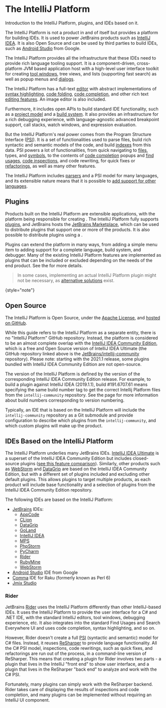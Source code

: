# The IntelliJ Platform

<!-- Copyright 2000-2023 JetBrains s.r.o. and contributors. Use of this source code is governed by the Apache 2.0 license. -->

<link-summary>Introduction to the IntelliJ Platform, plugins, and IDEs based on it.</link-summary>

The IntelliJ Platform is not a product in and of itself but provides a platform for building IDEs.
It is used to power JetBrains products such as [IntelliJ IDEA](https://www.jetbrains.com/idea/).
It is also Open Source and can be used by third parties to build IDEs, such as [Android Studio](https://developer.android.com/studio/index.html) from Google.

The IntelliJ Platform provides all the infrastructure that these IDEs need to provide rich language tooling support.
It is a component-driven, cross-platform JVM based application host with a high-level user interface toolkit for creating [tool windows](tool_windows.md), tree views, and lists (supporting fast search) as well as popup menus and [dialogs](dialog_wrapper.md).

The IntelliJ Platform has a full-text [editor](editors.md) with abstract implementations of [syntax highlighting](analyzing.md), [code folding](folding_builder.md), [code completion](code_completion.md), and other rich text [editing features](editing.md).
An image editor is also included.

Furthermore, it includes open APIs to build standard IDE functionality, such as a [project model](project.md) and a [build system](external_system_integration.md).
It also provides an infrastructure for a rich debugging experience, with language-agnostic advanced breakpoint support, call stacks, watch windows, and expression evaluation.

But the IntelliJ Platform's real power comes from the Program Structure Interface ([PSI](psi.md)).
It is a set of functionalities used to parse files, build rich syntactic and semantic models of the code, and build [indexes](indexing_and_psi_stubs.md) from this data.
PSI powers a lot of functionalities, from quick navigating to [files](psi_files.md), types, and [symbols](symbols.md), to the contents of [code completion](code_completion.md) popups and [find usages](find_usages.md), [code inspections](code_inspections.md), and code rewriting, for quick fixes or [refactorings](rename_refactoring.md), as well as many other features.

The IntelliJ Platform includes [parsers](implementing_parser_and_psi.md) and a PSI model for many languages, and its extensible nature means that it is possible to [add support for other languages](custom_language_support.md).

## Plugins

Products built on the IntelliJ Platform are extensible applications, with the platform being responsible for creating [](plugin_extensions.md).
The IntelliJ Platform fully supports [plugins](developing_plugins.md), and JetBrains hosts the [JetBrains Marketplace](https://plugins.jetbrains.com), which can be used to distribute plugins that support one or more of the products.
It is also possible to distribute plugins using a [](custom_plugin_repository.md).

Plugins can extend the platform in many ways, from adding a simple menu item to adding support for a complete language, build system, and debugger.
Many of the existing IntelliJ Platform features are implemented as plugins that can be included or excluded depending on the needs of the end product.
See the [](plugins_quick_start.md) for more details.

> In some cases, implementing an actual IntelliJ Platform plugin might not be necessary, as [alternative solutions](plugin_alternatives.md) exist.
>
{style="note"}

## Open Source

The IntelliJ Platform is Open Source, under the [Apache License](%gh-ic%/LICENSE.txt), and [hosted on GitHub](https://github.com/JetBrains/intellij-community).

While this guide refers to the IntelliJ Platform as a separate entity, there is no "IntelliJ Platform" GitHub repository.
Instead, the platform is considered to be an almost complete overlap with the [IntelliJ IDEA Community Edition](idea.md), which is a free and Open Source version of IntelliJ IDEA Ultimate (the GitHub repository linked above is the [JetBrains/intellij-community](https://github.com/JetBrains/intellij-community) repository).
Please note: starting with the 2021.1 release, some plugins bundled with IntelliJ IDEA Community Edition are not open-source.

The version of the IntelliJ Platform is defined by the version of the corresponding IntelliJ IDEA Community Edition release.
For example, to build a plugin against IntelliJ IDEA (2019.1.1), build #191.6707.61 means specifying the same build number tag to get the correct Intellij Platform files from the `intellij-community` repository.
See the [](build_number_ranges.md) page for more information about build numbers corresponding to version numbering.

Typically, an IDE that is based on the IntelliJ Platform will include the `intellij-community` repository as a Git submodule and provide configuration to describe which plugins from the `intellij-community`, and which custom plugins will make up the product.

## IDEs Based on the IntelliJ Platform

The IntelliJ Platform underlies many JetBrains IDEs.
[IntelliJ IDEA Ultimate](idea_ultimate.md) is a superset of the IntelliJ IDEA Community Edition but includes closed-source plugins ([see this feature comparison](https://www.jetbrains.com/idea/features/editions_comparison_matrix.html)).
Similarly, other products such as [WebStorm](webstorm.md) and [DataGrip](data_grip.md) are based on the IntelliJ IDEA Community Edition, but with a different set of plugins included and excluding other default plugins.
This allows plugins to target multiple products, as each product will include base functionality and a selection of plugins from the IntelliJ IDEA Community Edition repository.

<include from="snippets.md" element-id="jetbrainsProductOpenSourceLicense"/>

The following IDEs are based on the IntelliJ Platform:

* [JetBrains](https://www.jetbrains.com) IDEs:
    * [AppCode](app_code.md)
    * [CLion](clion.md)
    * [DataGrip](data_grip.md)
    * [GoLand](goland.md)
    * [IntelliJ IDEA](idea.md)
    * [MPS](https://www.jetbrains.com/mps/)
    * [PhpStorm](phpstorm.md)
    * [PyCharm](pycharm.md)
    * [Rider](#rider)
    * [RubyMine](rubymine.md)
    * [WebStorm](webstorm.md)
* [Android Studio](android_studio.md) IDE from Google
* [Comma](https://commaide.com/) IDE for Raku (formerly known as Perl 6)
* [Jmix Studio](https://www.jmix.io/tools/)

### Rider

JetBrains [Rider](rider.md) uses the IntelliJ Platform differently than other IntelliJ-based IDEs.
It uses the IntelliJ Platform to provide the user interface for a C# and .NET IDE, with the standard IntelliJ editors, tool windows, debugging experience, etc.
It also integrates into the standard Find Usages and Search Everywhere UI and uses code completion, syntax highlighting, and so on.

However, Rider doesn't create a full [PSI](psi.md) (syntactic and semantic) model for C# files.
Instead, it reuses [ReSharper](https://www.jetbrains.com/resharper/) to provide language functionality.
All the C# PSI model, inspections, code rewritings, such as quick fixes, and refactorings are run out of the process, in a command-line version of ReSharper.
This means that creating a plugin for Rider involves two parts - a plugin that lives in the IntelliJ "front end" to show user interface, and a plugin that lives in the ReSharper "back end" to analyze and work with the C# PSI.

Fortunately, many plugins can simply work with the ReSharper backend.
Rider takes care of displaying the results of inspections and code completion, and many plugins can be implemented without requiring an IntelliJ UI component.
